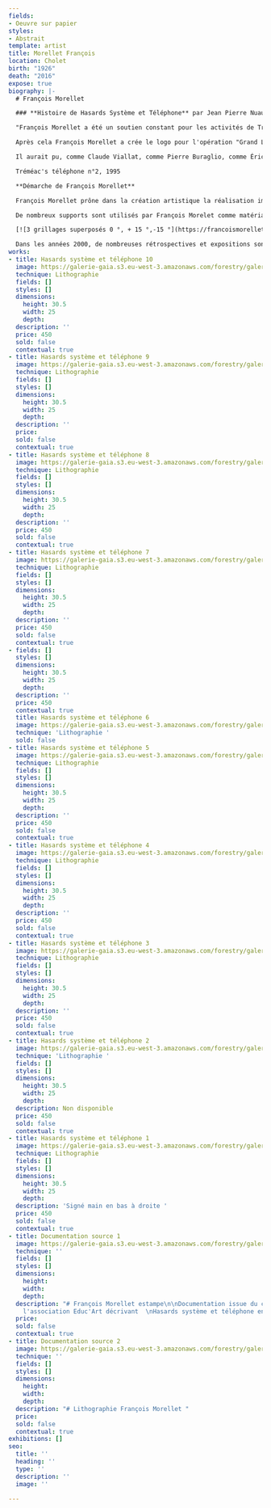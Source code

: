 ```yaml
---
fields:
- Oeuvre sur papier
styles:
- Abstrait
template: artist
title: Morellet François
location: Cholet
birth: "1926"
death: "2016"
expose: true
biography: |-
  # François Morellet

  ### **Histoire de Hasards Système et Téléphone** par Jean Pierre Nuaud

  "François Morellet a été un soutien constant pour les activités de Tréméac. Tout a commencé, pour la carte de vœux, avec un exercice dont il a la passion, à partir des numéros de téléphone des quatre grands services de l'association. Cette année-là, il a fallu ajouter le préfixe 40. Les cadrans téléphoniques étaient circulaires. Le cercle à donc été la base pour fixer les chiffres. Les quatre différents services ont chacun été la source d'une composition. François Morellet a été très intéressé par le fait qu'il y avait dans la numérotation un 66 qui a donné plastiquement un point.

  Après cela François Morellet a crée le logo pour l'opération "Grand Largue", parrainée aussi par Éric Tabarly. Nous avons proposé à des propriétaires de bateaux d'entrainer sur la mer, l’espace d'un week-end, des jeunes placés en établissements spécialisés. Cette initiative a rencontré un grand succès et existe toujours aujourd'hui, plus développée. Pour cela nous avons réussi à fédérer, outre nos deux parrains, la marine nationale, les douanes, les juges, des partenaires privés....En plus de la traversée nous avons fait de grandes fêtes sur sur l'ile d'Hoedic puis plus tard au siège de l'association. C'est là que François Morellet a découvert qu’Éric Tabarly pouvait, malgré sa réputation, être très bavard. Dix ans après la première carte de vœux, la numération téléphonique s'est enrichie d'un nouveau préfixe:02. François Morellet s'est remis à l'ouvrage. Cette fois les cadrans étaient devenus carrés et François Morellet traversait (dixit) une période lyrique! Les anciennes droites sont donc devenues des courbes et, comme entre temps le nombre de services de l'association avait augmenté, le nombre de compositions en a été, lui aussi, augmenté! D'où le titre "Tréméac's téléphone n°2 et sa lithographie". En 2002 nous avons fêté les 200 ans de Trémac. Nouvelle journée de réflexion, nouveau logo. Laissons parler François Molleret: "entre Dubaï  et Zurich j'ai réalisé un projet pour les 200 ans de Tréméac. Il est systématique et neutre comme toujours. Décevant pour les amateurs de signes extérieurs de génie!  Si ça ne vous va pas tant pis, je suis invexable".

  Il aurait pu, comme Claude Viallat, comme Pierre Buraglio, comme Éric Fontenau, être le père d'une réalisation au sein de l'établissement. L'architecte des bâtiments de France de l'époque n'a pas voulu qu'il intervienne sur le fronton qui donne sur la place Beaumanoir à Nantes car il y a un bâtiment à proximité qui est classé.....

  Tréméac's téléphone n°2, 1995

  **Démarche de François Morellet**

  François Morellet prône dans la création artistique la réalisation impersonnelle, le mouvement, les séries programmées et le jeu.

  De nombreux supports sont utilisés par François Morelet comme matériaux (toiles, tableaux, adhésifs, néons, surfaces de bâtiments, etc.). L’application rigoureuse des mathématiques et des notions de géométrie permettent de classer François Morellet dans l’art minimal. Il invente des règles, parfois absurdes, et laisse une grande place au hasard, ce qui donne des œuvres souvent pleines d’humour qui peuvent se construire à l’infini. Ces ensembles de règles, qui forment des systèmes, permettent de démythifier l’œuvre d’art car il n’y a plus, ou peu, de subjectivité et d’émotion dans la création. François Morellet explique ses systèmes dans les titres de ses œuvres, la démarche employée est donc encore plus compréhensible. Par exemple, le tableau ci-dessous s’intitule « 3 grillages superposés 0 °, + 15 °, – 15 ° » (1959), il a donc superposé 3 grillages inclinés respectivement à 0 °, + 15 ° et – 15 °.

  [![3 grillages superposés 0 °, + 15 °,-15 °](https://francoismorellet.files.wordpress.com/2011/01/3-grillages-superposc3a9s-0-c2b0-15-c2b0-15-c2b0-1959.jpg?w=640 "3 grillages superposés 0 °, + 15 °,-15 °")](https://francoismorellet.files.wordpress.com/2011/01/3-grillages-superposc3a9s-0-c2b0-15-c2b0-15-c2b0-1959.jpg)

  Dans les années 2000, de nombreuses rétrospectives et expositions sont organisées en Europe (Galerie nationale du Jeu de Paume à Paris, musée Matisse du Cateau-Cambrésis, espace du Stiftung für Konkrete Kunst de Reutlingen en Allemagne…), au Brésil (Fondation Hélio Oiticica de Rio de Janeiro) . En 2010, il est le deuxième artiste vivant à réaliser une œuvre pérenne  au [Musée du Louvre](https://www.louvre.fr/hommage-francois-morellet "Morellet louvre"). En 2011, son exposition « Réinstallations » au Centre Pompidou est sa 455ème exposition personnelle.
works:
- title: Hasards système et téléphone 10
  image: https://galerie-gaia.s3.eu-west-3.amazonaws.com/forestry/galerie-gaia-francois-morellet-10.jpg
  technique: Lithographie
  fields: []
  styles: []
  dimensions:
    height: 30.5
    width: 25
    depth: 
  description: ''
  price: 450
  sold: false
  contextual: true
- title: Hasards système et téléphone 9
  image: https://galerie-gaia.s3.eu-west-3.amazonaws.com/forestry/galerie-gaia-francois-morellet-9.jpg
  technique: Lithographie
  fields: []
  styles: []
  dimensions:
    height: 30.5
    width: 25
    depth: 
  description: ''
  price: 
  sold: false
  contextual: true
- title: Hasards système et téléphone 8
  image: https://galerie-gaia.s3.eu-west-3.amazonaws.com/forestry/galerie-gaia-francois-morellet-8.jpg
  technique: Lithographie
  fields: []
  styles: []
  dimensions:
    height: 30.5
    width: 25
    depth: 
  description: ''
  price: 450
  sold: false
  contextual: true
- title: Hasards système et téléphone 7
  image: https://galerie-gaia.s3.eu-west-3.amazonaws.com/forestry/galerie-gaia-francois-morellet-7.jpg
  technique: Lithographie
  fields: []
  styles: []
  dimensions:
    height: 30.5
    width: 25
    depth: 
  description: ''
  price: 450
  sold: false
  contextual: true
- fields: []
  styles: []
  dimensions:
    height: 30.5
    width: 25
    depth: 
  description: ''
  price: 450
  contextual: true
  title: Hasards système et téléphone 6
  image: https://galerie-gaia.s3.eu-west-3.amazonaws.com/forestry/galerie-gaia-francois-morellet-6.jpg
  technique: 'Lithographie '
  sold: false
- title: Hasards système et téléphone 5
  image: https://galerie-gaia.s3.eu-west-3.amazonaws.com/forestry/galerie-gaia-francois-morellet-5.jpg
  technique: Lithographie
  fields: []
  styles: []
  dimensions:
    height: 30.5
    width: 25
    depth: 
  description: ''
  price: 450
  sold: false
  contextual: true
- title: Hasards système et téléphone 4
  image: https://galerie-gaia.s3.eu-west-3.amazonaws.com/forestry/galerie-gaia-francois-morellet-4.jpg
  technique: Lithographie
  fields: []
  styles: []
  dimensions:
    height: 30.5
    width: 25
    depth: 
  description: ''
  price: 450
  sold: false
  contextual: true
- title: Hasards système et téléphone 3
  image: https://galerie-gaia.s3.eu-west-3.amazonaws.com/forestry/galerie-gaia-francois-morellet-3.jpg
  technique: Lithographie
  fields: []
  styles: []
  dimensions:
    height: 30.5
    width: 25
    depth: 
  description: ''
  price: 450
  sold: false
  contextual: true
- title: Hasards système et téléphone 2
  image: https://galerie-gaia.s3.eu-west-3.amazonaws.com/forestry/galerie-gaia-francois-morellet-2.jpg
  technique: 'Lithographie '
  fields: []
  styles: []
  dimensions:
    height: 30.5
    width: 25
    depth: 
  description: Non disponible
  price: 450
  sold: false
  contextual: true
- title: Hasards système et téléphone 1
  image: https://galerie-gaia.s3.eu-west-3.amazonaws.com/forestry/galerie-gaia-francois-morellet-1.jpg
  technique: Lithographie
  fields: []
  styles: []
  dimensions:
    height: 30.5
    width: 25
    depth: 
  description: 'Signé main en bas à droite '
  price: 450
  sold: false
  contextual: true
- title: Documentation source 1
  image: https://galerie-gaia.s3.eu-west-3.amazonaws.com/forestry/galerie-gaia-francois-morellet-hasard-texte1.jpg
  technique: ''
  fields: []
  styles: []
  dimensions:
    height: 
    width: 
    depth: 
  description: "# François Morellet estampe\n\nDocumentation issue du catalogue de
    l'association Educ'Art décrivant  \nHasards système et téléphone en 1997"
  price: 
  sold: false
  contextual: true
- title: Documentation source 2
  image: https://galerie-gaia.s3.eu-west-3.amazonaws.com/forestry/galerie-gaia-francois-morellet-texte-4.jpg
  technique: ''
  fields: []
  styles: []
  dimensions:
    height: 
    width: 
    depth: 
  description: "# Lithographie François Morellet "
  price: 
  sold: false
  contextual: true
exhibitions: []
seo:
  title: ''
  heading: ''
  type: ''
  description: ''
  image: ''

---
```

